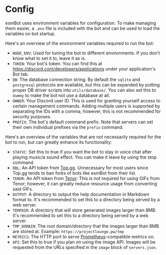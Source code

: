 # Config
esmBot uses environment variables for configuration. To make managing them easier, a `.env` file is included with the bot and can be used to load the variables on bot startup.

Here's an overview of the environment variables required to run the bot:
- `NODE_ENV`: Used for tuning the bot to different environments. If you don't know what to set it to, leave it as is.
- `TOKEN`: Your bot's token. You can find this at https://discord.com/developers/applications under your application's Bot tab.
- `DB`: The database connection string. By default the `sqlite` and `postgresql` protocols are available, but this can be expanded by putting proper DB driver scripts into `utils/database/`. You can also set this to `dummy` to make the bot not use a database at all.
- `OWNER`: Your Discord user ID. This is used for granting yourself access to certain management commands. Adding multiple users is supported by separating the IDs with a comma; however, this is not recommended for security purposes.
- `PREFIX`: The bot's default command prefix. Note that servers can set their own individual prefixes via the `prefix` command.

Here's an overview of the variables that are not necessarily required for the bot to run, but can greatly enhance its functionality:
- `STAYVC`: Set this to true if you want the bot to stay in voice chat after playing music/a sound effect. You can make it leave by using the stop command.
- `DBL`: An API token from [Top.gg](https://top.gg/). Unnecessary for most users since Top.gg tends to ban forks of bots like esmBot from their list.
- `TENOR`: An API token from [Tenor](https://tenor.com/gifapi). This is not required for using GIFs from Tenor; however, it can greatly reduce resource usage from converting said GIFs.
- `OUTPUT`: A directory to output the help documentation in Markdown format to. It's recommended to set this to a directory being served by a web server.
- `TEMPDIR`: A directory that will store generated images larger than 8MB. It's recommended to set this to a directory being served by a web server.
- `TMP_DOMAIN`: The root domain/directory that the images larger than 8MB are stored at. Example: `https://projectlounge.pw/tmp`
- `METRICS`: The HTTP port to serve [Prometheus](https://prometheus.io/)-compatible metrics on.
- `API`: Set this to true if you plan on using the image API. Images will be requested from the URLs specified in the `image` block of `servers.json`.